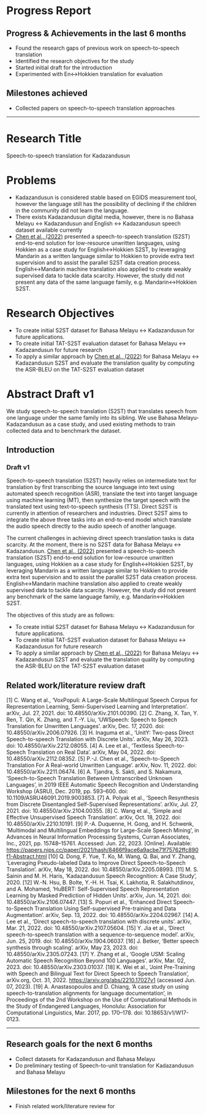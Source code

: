 # Progress Report

## Progress & Achievements in the last 6 months
- Found the research gaps of previous work on speech-to-speech translation
- Identified the research objectives for the study
- Started initial draft for the introduction 
- Experimented with En<->Hokkien translation for evaluation

## Milestones achieved 
- Collected papers on speech-to-speech translation approaches

---


# Research Title
Speech-to-speech translation for Kadazandusun

# Problems
 - Kadazandusun is considered stable based on EGIDS measurement tool, however the language still has the possibility of declining if the children in the community did not learn the language.
 - There exists Kadazandusun digital media, however, there is no Bahasa Melayu <-> Kadazandusun and English <-> Kadazandusun speech dataset available currently
 - [Chen et al., (2022)](http://arxiv.org/abs/2211.06474) presented a speech-to-speech translation (S2ST) end-to-end solution for low-resource unwritten languages, using Hokkien as a case study for English<->Hokkien S2ST, by leveraging Mandarin as a written language similar to Hokkien to provide extra text supervision and to assist the parallel S2ST data creation process. English<->Mandarin machine translation also applied to create weakly supervised data to tackle data scarcity. However, the study did not present any data of the same language family, e.g. Mandarin<->Hokkien S2ST.

# Research Objectives
- To create initial S2ST dataset for Bahasa Melayu <-> Kadazandusun for future applications.
- To create initial TAT-S2ST evaluation dataset for Bahasa Melayu <-> Kadazandusun for future research
- To apply a similar approach by [Chen et al., (2022)](http://arxiv.org/abs/2211.06474) for Bahasa Melayu <-> Kadazandusun S2ST and evaluate the translation quality by computing the ASR-BLEU on the TAT-S2ST evaluation dataset

# Abstract Draft v1

We study speech-to-speech translation (S2ST) that translates speech from one language under the same family into its sibling. We use Bahasa Melayu-Kadazandusun as a case study, and used existing methods to train collected data and to benchmark the dataset.

## Introduction

### Draft v1

Speech-to-speech translation (S2ST) heavily relies on intermediate text for translation by first transcribing the source language into text using automated speech recognition (ASR), translate the text into target language using machine learning (MT), then synthesize the target speech with the translated text using text-to-speech synthesis (TTS). Direct S2ST is currently in attention of researchers and industries. Direct S2ST aims to integrate the above three tasks into an end-to-end model which translate the audio speech directly to the audio speech of another language.

The current challenges in achieving direct speech translation tasks is data scarcity. At the moment, there is no S2ST data for Bahasa Melayu <-> Kadazandusun. [Chen et al., (2022)](http://arxiv.org/abs/2211.06474) presented a speech-to-speech translation (S2ST) end-to-end solution for low-resource unwritten languages, using Hokkien as a case study for English<->Hokkien S2ST, by leveraging Mandarin as a written language similar to Hokkien to provide extra text supervision and to assist the parallel S2ST data creation process. English<->Mandarin machine translation also applied to create weakly supervised data to tackle data scarcity. However, the study did not present any benchmark of the same language family, e.g. Mandarin<->Hokkien S2ST.

The objectives of this study are as follows:
- To create initial S2ST dataset for Bahasa Melayu <-> Kadazandusun for future applications.
- To create initial TAT-S2ST evaluation dataset for Bahasa Melayu <-> Kadazandusun for future research
- To apply a similar approach by [Chen et al., (2022)](http://arxiv.org/abs/2211.06474) for Bahasa Melayu <-> Kadazandusun S2ST and evaluate the translation quality by computing the ASR-BLEU on the TAT-S2ST evaluation dataset

## Related work/literature review draft

[1] C. Wang et al., ‘VoxPopuli: A Large-Scale Multilingual Speech Corpus for Representation Learning, Semi-Supervised Learning and Interpretation’. arXiv, Jul. 27, 2021. doi: 10.48550/arXiv.2101.00390.
[2] C. Zhang, X. Tan, Y. Ren, T. Qin, K. Zhang, and T.-Y. Liu, ‘UWSpeech: Speech to Speech Translation for Unwritten Languages’. arXiv, Dec. 17, 2020. doi: 10.48550/arXiv.2006.07926.
[3] H. Inaguma et al., ‘UnitY: Two-pass Direct Speech-to-speech Translation with Discrete Units’. arXiv, May 26, 2023. doi: 10.48550/arXiv.2212.08055.
[4] A. Lee et al., ‘Textless Speech-to-Speech Translation on Real Data’. arXiv, May 04, 2022. doi: 10.48550/arXiv.2112.08352.
[5] P.-J. Chen et al., ‘Speech-to-Speech Translation For A Real-world Unwritten Language’. arXiv, Nov. 11, 2022. doi: 10.48550/arXiv.2211.06474.
[6] A. Tjandra, S. Sakti, and S. Nakamura, ‘Speech-to-Speech Translation Between Untranscribed Unknown Languages’, in 2019 IEEE Automatic Speech Recognition and Understanding Workshop (ASRU), Dec. 2019, pp. 593–600. doi: 10.1109/ASRU46091.2019.9003853.
[7] A. Polyak et al., ‘Speech Resynthesis from Discrete Disentangled Self-Supervised Representations’. arXiv, Jul. 27, 2021. doi: 10.48550/arXiv.2104.00355.
[8] C. Wang et al., ‘Simple and Effective Unsupervised Speech Translation’. arXiv, Oct. 18, 2022. doi: 10.48550/arXiv.2210.10191.
[9] P.-A. Duquenne, H. Gong, and H. Schwenk, ‘Multimodal and Multilingual Embeddings for Large-Scale Speech Mining’, in Advances in Neural Information Processing Systems, Curran Associates, Inc., 2021, pp. 15748–15761. Accessed: Jun. 22, 2023. [Online]. Available: https://papers.nips.cc/paper/2021/hash/8466f9ace6a9acbe71f75762ffc890f1-Abstract.html
[10] Q. Dong, F. Yue, T. Ko, M. Wang, Q. Bai, and Y. Zhang, ‘Leveraging Pseudo-labeled Data to Improve Direct Speech-to-Speech Translation’. arXiv, May 18, 2022. doi: 10.48550/arXiv.2205.08993.
[11] M. S. Sainin and M. H. Haris, ‘Kadazandusun Speech Recognition: A Case Study’, 2020.
[12] W.-N. Hsu, B. Bolte, Y.-H. H. Tsai, K. Lakhotia, R. Salakhutdinov, and A. Mohamed, ‘HuBERT: Self-Supervised Speech Representation Learning by Masked Prediction of Hidden Units’. arXiv, Jun. 14, 2021. doi: 10.48550/arXiv.2106.07447.
[13] S. Popuri et al., ‘Enhanced Direct Speech-to-Speech Translation Using Self-supervised Pre-training and Data Augmentation’. arXiv, Sep. 13, 2022. doi: 10.48550/arXiv.2204.02967.
[14] A. Lee et al., ‘Direct speech-to-speech translation with discrete units’. arXiv, Mar. 21, 2022. doi: 10.48550/arXiv.2107.05604.
[15] Y. Jia et al., ‘Direct speech-to-speech translation with a sequence-to-sequence model’. arXiv, Jun. 25, 2019. doi: 10.48550/arXiv.1904.06037.
[16] J. Betker, ‘Better speech synthesis through scaling’. arXiv, May 23, 2023. doi: 10.48550/arXiv.2305.07243.
[17] Y. Zhang et al., ‘Google USM: Scaling Automatic Speech Recognition Beyond 100 Languages’. arXiv, Mar. 02, 2023. doi: 10.48550/arXiv.2303.01037.
[18] K. Wei et al., ‘Joint Pre-Training with Speech and Bilingual Text for Direct Speech to Speech Translation’, arXiv.org, Oct. 31, 2022. https://arxiv.org/abs/2210.17027v1 (accessed Jun. 07, 2023).
[19] A. Anastasopoulos and D. Chiang, ‘A case study on using speech-to-translation alignments for language documentation’, in Proceedings of the 2nd Workshop on the Use of Computational Methods in the Study of Endangered Languages, Honolulu: Association for Computational Linguistics, Mar. 2017, pp. 170–178. doi: 10.18653/v1/W17-0123.

---

## Research goals for the next 6 months
- Collect datasets for Kadazandusun and Bahasa Melayu
- Do preliminary testing of Speech-to-unit translation for Kadazandusun and Bahasa Melayu

## Milestones for the next 6 months
- Finish related work/literature review for 